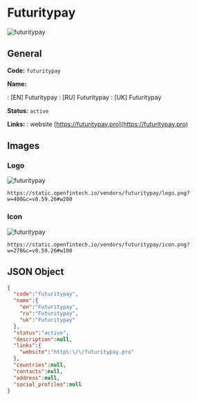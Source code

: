 
# Futuritypay 
![futuritypay](https://static.openfintech.io/vendors/futuritypay/logo.png?w=400&c=v0.59.26#w200)  

## General 
 
**Code:** `futuritypay` 
 
**Name:** 
 
:	[EN] Futuritypay 
:	[RU] Futuritypay 
:	[UK] Futuritypay 
 
**Status:** `active` 
 
**Links:** 
: website [https://futuritypay.pro](https://futuritypay.pro) 
 

## Images 

### Logo 
 
![futuritypay](https://static.openfintech.io/vendors/futuritypay/logo.png?w=400&c=v0.59.26#w200)  

```
https://static.openfintech.io/vendors/futuritypay/logo.png?w=400&c=v0.59.26#w200
```  

### Icon 
 
![futuritypay](https://static.openfintech.io/vendors/futuritypay/icon.png?w=278&c=v0.59.26#w100)  

```
https://static.openfintech.io/vendors/futuritypay/icon.png?w=278&c=v0.59.26#w100
```  

## JSON Object 

```json
{
  "code":"futuritypay",
  "name":{
    "en":"Futuritypay",
    "ru":"Futuritypay",
    "uk":"Futuritypay"
  },
  "status":"active",
  "description":null,
  "links":{
    "website":"https:\/\/futuritypay.pro"
  },
  "countries":null,
  "contacts":null,
  "address":null,
  "social_profiles":null
}
```  
